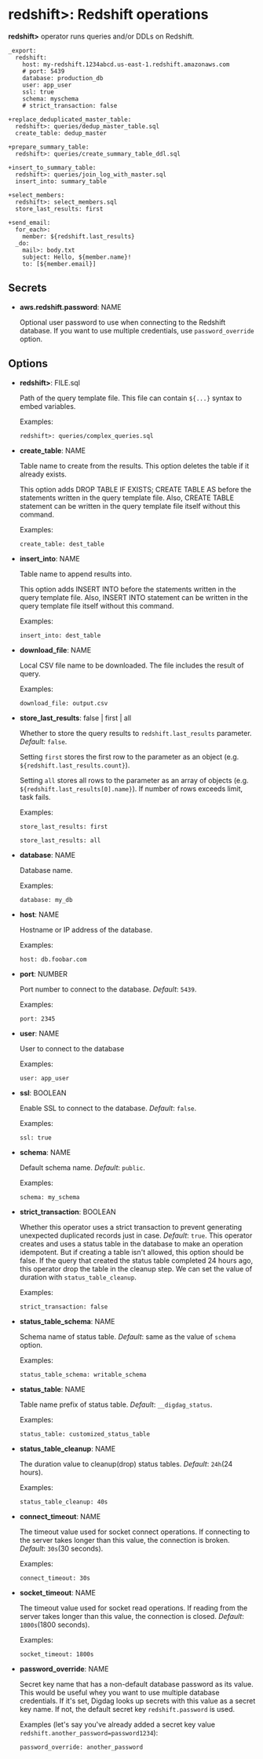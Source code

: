 # redshift>: Redshift operations

**redshift>** operator runs queries and/or DDLs on Redshift.

```
_export:
  redshift:
    host: my-redshift.1234abcd.us-east-1.redshift.amazonaws.com
    # port: 5439
    database: production_db
    user: app_user
    ssl: true
    schema: myschema
    # strict_transaction: false

+replace_deduplicated_master_table:
  redshift>: queries/dedup_master_table.sql
  create_table: dedup_master

+prepare_summary_table:
  redshift>: queries/create_summary_table_ddl.sql

+insert_to_summary_table:
  redshift>: queries/join_log_with_master.sql
  insert_into: summary_table

+select_members:
  redshift>: select_members.sql
  store_last_results: first

+send_email:
  for_each>:
    member: ${redshift.last_results}
  _do:
    mail>: body.txt
    subject: Hello, ${member.name}!
    to: [${member.email}]
```

## Secrets

* **aws.redshift.password**: NAME

  Optional user password to use when connecting to the Redshift database. If you want to use multiple credentials, use `password_override` option.

## Options

* **redshift>**: FILE.sql

  Path of the query template file. This file can contain `${...}` syntax to embed variables.

  Examples:

  ```
  redshift>: queries/complex_queries.sql
  ```

* **create_table**: NAME

  Table name to create from the results. This option deletes the table if it already exists.

  This option adds DROP TABLE IF EXISTS; CREATE TABLE AS before the statements written in the query template file. Also, CREATE TABLE statement can be written in the query template file itself without this command.

  Examples:

  ```
  create_table: dest_table
  ```

* **insert_into**: NAME

  Table name to append results into.

  This option adds INSERT INTO before the statements written in the query template file. Also, INSERT INTO statement can be written in the query template file itself without this command.

  Examples:

  ```
  insert_into: dest_table
  ```

* **download_file**: NAME

  Local CSV file name to be downloaded. The file includes the result of query.

  Examples:

  ```
  download_file: output.csv
  ```

* **store_last_results**: false | first | all

  Whether to store the query results to ``redshift.last_results`` parameter. *Default:* `false`.

  Setting ``first`` stores the first row to the parameter as an object (e.g. ``${redshift.last_results.count}``).

  Setting ``all`` stores all rows to the parameter as an array of objects (e.g. ``${redshift.last_results[0].name}``). If number of rows exceeds limit, task fails.

  Examples:

  ```
  store_last_results: first
  ```

  ```
  store_last_results: all
  ```

* **database**: NAME

  Database name.

  Examples:

  ```
  database: my_db
  ```

* **host**: NAME

  Hostname or IP address of the database.

  Examples:

  ```
  host: db.foobar.com
  ```

* **port**: NUMBER

  Port number to connect to the database. *Default*: `5439`.

  Examples:

  ```
  port: 2345
  ```

* **user**: NAME

  User to connect to the database

  Examples:

  ```
  user: app_user
  ```

* **ssl**: BOOLEAN

  Enable SSL to connect to the database. *Default*: `false`.

  Examples:

  ```
  ssl: true
  ```

* **schema**: NAME

  Default schema name. *Default*: `public`.

  Examples:

  ```
  schema: my_schema
  ```

* **strict_transaction**: BOOLEAN

  Whether this operator uses a strict transaction to prevent generating unexpected duplicated records just in case. *Default*: `true`.
  This operator creates and uses a status table in the database to make an operation idempotent. But if creating a table isn't allowed, this option should be false.
  If the query that created the status table completed 24 hours ago, this operator drop the table in the cleanup step. We can set the value of duration with `status_table_cleanup`.

  Examples:

  ```
  strict_transaction: false
  ```

* **status_table_schema**: NAME

  Schema name of status table. *Default*: same as the value of `schema` option.

  Examples:

  ```
  status_table_schema: writable_schema
  ```

* **status_table**: NAME

  Table name prefix of status table. *Default*: `__digdag_status`.

  Examples:

  ```
  status_table: customized_status_table
  ```

* **status_table_cleanup**: NAME

  The duration value to cleanup(drop) status tables.
  *Default*: `24h`(24 hours).

  Examples:

  ```
  status_table_cleanup: 40s
  ```

* **connect_timeout**: NAME

  The timeout value used for socket connect operations. If connecting to the server takes longer than this value, the connection is broken. *Default*: `30s`(30 seconds).

  Examples:

  ```
  connect_timeout: 30s
  ```
  
* **socket_timeout**: NAME

  The timeout value used for socket read operations. If reading from the server takes longer than this value, the connection is closed. *Default*: `1800s`(1800 seconds).

  Examples:

  ```
  socket_timeout: 1800s
  ```

* **password_override**: NAME

  Secret key name that has a non-default database password as its value. This would be useful whey you want to use multiple database credentials. If it's set, Digdag looks up secrets with this value as a secret key name. If not, the default secret key `redshift.password` is used.

  Examples (let's say you've already added a secret key value `redshift.another_password=password1234`):

  ```
  password_override: another_password
  ```

